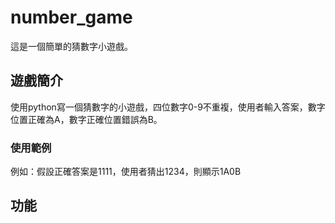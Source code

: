 # number_game
這是一個簡單的猜數字小遊戲。

## 遊戲簡介
使用python寫一個猜數字的小遊戲，四位數字0-9不重複，使用者輸入答案，數字位置正確為A，數字正確位置錯誤為B。

### 使用範例

例如：假設正確答案是1111，使用者猜出1234，則顯示1A0B

## 功能
